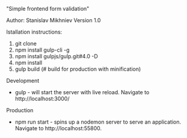 "Simple frontend form validation"

Author: Stanislav Mikhniev Version 1.0

Istallation instructions:

1. git clone
2. npm install gulp-cli -g
3. npm install gulpjs/gulp.git#4.0 -D
4. npm install
5. gulp build (# build for production with minification) 

Development
* gulp -  will start the server with live reload. Navigate to http://localhost:3000/

Production
* npm run start - spins up a nodemon server to serve an application. Navigate to http://localhost:55800.

